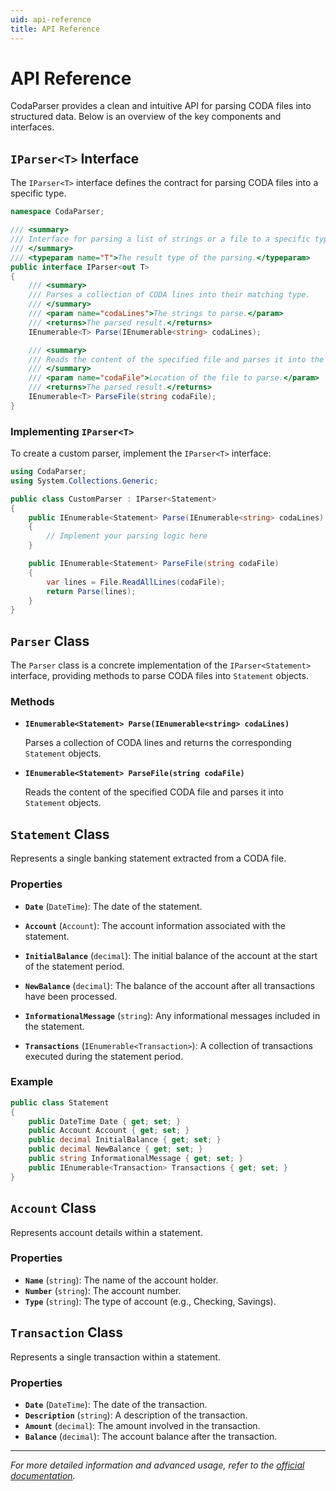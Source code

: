 ```yaml
---
uid: api-reference
title: API Reference
---
```


# API Reference

CodaParser provides a clean and intuitive API for parsing CODA files into structured data. Below is an overview of the key components and interfaces.

## `IParser<T>` Interface

The `IParser<T>` interface defines the contract for parsing CODA files into a specific type.

```csharp
namespace CodaParser;

/// <summary>
/// Interface for parsing a list of strings or a file to a specific type.
/// </summary>
/// <typeparam name="T">The result type of the parsing.</typeparam>
public interface IParser<out T>
{
    /// <summary>
    /// Parses a collection of CODA lines into their matching type.
    /// </summary>
    /// <param name="codaLines">The strings to parse.</param>
    /// <returns>The parsed result.</returns>
    IEnumerable<T> Parse(IEnumerable<string> codaLines);

    /// <summary>
    /// Reads the content of the specified file and parses it into the matching type.
    /// </summary>
    /// <param name="codaFile">Location of the file to parse.</param>
    /// <returns>The parsed result.</returns>
    IEnumerable<T> ParseFile(string codaFile);
}
```

### Implementing `IParser<T>`

To create a custom parser, implement the `IParser<T>` interface:

```csharp
using CodaParser;
using System.Collections.Generic;

public class CustomParser : IParser<Statement>
{
    public IEnumerable<Statement> Parse(IEnumerable<string> codaLines)
    {
        // Implement your parsing logic here
    }

    public IEnumerable<Statement> ParseFile(string codaFile)
    {
        var lines = File.ReadAllLines(codaFile);
        return Parse(lines);
    }
}
```

## `Parser` Class

The `Parser` class is a concrete implementation of the `IParser<Statement>` interface, providing methods to parse CODA files into `Statement` objects.

### Methods

- **`IEnumerable<Statement> Parse(IEnumerable<string> codaLines)`**

  Parses a collection of CODA lines and returns the corresponding `Statement` objects.

- **`IEnumerable<Statement> ParseFile(string codaFile)`**

  Reads the content of the specified CODA file and parses it into `Statement` objects.

## `Statement` Class

Represents a single banking statement extracted from a CODA file.

### Properties

- **`Date`** (`DateTime`): The date of the statement.

- **`Account`** (`Account`): The account information associated with the statement.

- **`InitialBalance`** (`decimal`): The initial balance of the account at the start of the statement period.

- **`NewBalance`** (`decimal`): The balance of the account after all transactions have been processed.

- **`InformationalMessage`** (`string`): Any informational messages included in the statement.

- **`Transactions`** (`IEnumerable<Transaction>`): A collection of transactions executed during the statement period.

### Example

```csharp
public class Statement
{
    public DateTime Date { get; set; }
    public Account Account { get; set; }
    public decimal InitialBalance { get; set; }
    public decimal NewBalance { get; set; }
    public string InformationalMessage { get; set; }
    public IEnumerable<Transaction> Transactions { get; set; }
}
```

## `Account` Class

Represents account details within a statement.

### Properties

- **`Name`** (`string`): The name of the account holder.
- **`Number`** (`string`): The account number.
- **`Type`** (`string`): The type of account (e.g., Checking, Savings).

## `Transaction` Class

Represents a single transaction within a statement.

### Properties

- **`Date`** (`DateTime`): The date of the transaction.
- **`Description`** (`string`): A description of the transaction.
- **`Amount`** (`decimal`): The amount involved in the transaction.
- **`Balance`** (`decimal`): The account balance after the transaction.

---

*For more detailed information and advanced usage, refer to the [official documentation](https://phmatray.github.io/CodaParser/).*
